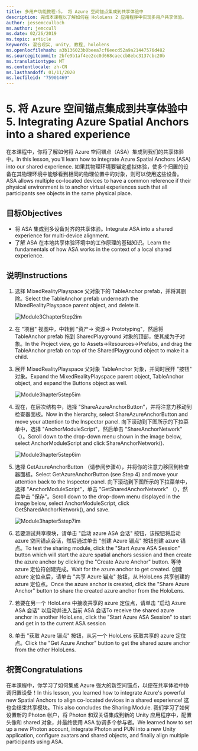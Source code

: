 ```yaml
---
title: 多用户功能教程-5。 将 Azure 空间锚点集成到共享体验中
description: 完成本课程以了解如何在 HoloLens 2 应用程序中实现多用户共享体验。
author: jessemcculloch
ms.author: jemccull
ms.date: 02/26/2019
ms.topic: article
keywords: 混合现实, unity, 教程, hololens
ms.openlocfilehash: a3b136023b0beea7cf6eecd52a9a21447576d482
ms.sourcegitcommit: 2bfe9b1af4ee2cc0d668caeccb8ebc3137cbc20b
ms.translationtype: MT
ms.contentlocale: zh-CN
ms.lasthandoff: 01/11/2020
ms.locfileid: "75901469"
---
```

# <a name="5-integrating-azure-spatial-anchors-into-a-shared-experience"></a><span data-ttu-id="9057b-105">5. 将 Azure 空间锚点集成到共享体验中</span><span class="sxs-lookup"><span data-stu-id="9057b-105">5. Integrating Azure Spatial Anchors into a shared experience</span></span>

<span data-ttu-id="9057b-106">在本课程中，你将了解如何将 Azure 空间锚点（ASA）集成到我们的共享体验中。</span><span class="sxs-lookup"><span data-stu-id="9057b-106">In this lesson, you'll learn how to integrate Azure Spatial Anchors (ASA) into our shared experience.</span></span> <span data-ttu-id="9057b-107">如果其物理环境要锚定虚拟体验，使多个归置的设备在其物理环境中能够看到相同的物理位置中的对象，则可以使用这些设备。</span><span class="sxs-lookup"><span data-stu-id="9057b-107">ASA allows multiple co-located devices to have a common reference if their physical environment is to anchor virtual experiences such that all participants see objects in the same physical place.</span></span>

## <a name="objectives"></a><span data-ttu-id="9057b-108">目标</span><span class="sxs-lookup"><span data-stu-id="9057b-108">Objectives</span></span>

* <span data-ttu-id="9057b-109">将 ASA 集成到多设备对齐的共享体验。</span><span class="sxs-lookup"><span data-stu-id="9057b-109">Integrate ASA into a shared experience for multi-device alignment.</span></span>
* <span data-ttu-id="9057b-110">了解 ASA 在本地共享体验环境中的工作原理的基础知识。</span><span class="sxs-lookup"><span data-stu-id="9057b-110">Learn the fundamentals of how ASA works in the context of a local shared experience.</span></span>

## <a name="instructions"></a><span data-ttu-id="9057b-111">说明</span><span class="sxs-lookup"><span data-stu-id="9057b-111">Instructions</span></span>

1. <span data-ttu-id="9057b-112">选择 MixedRealityPlayspace 父对象下的 TableAnchor prefab，并将其删除。</span><span class="sxs-lookup"><span data-stu-id="9057b-112">Select the TableAnchor prefab underneath the MixedRealityPlayspace parent object, and delete it.</span></span>

    ![Module3Chapter5tep2im](images/module3chapter5step2im.PNG)

2. <span data-ttu-id="9057b-114">在 "项目" 视图中，中转到 "资产-> 资源-> Prototyping"，然后将 TableAnchor prefab 拖到 SharedPlayground 对象的顶部，使其成为子对象。</span><span class="sxs-lookup"><span data-stu-id="9057b-114">In the Project view, go to Assets->Resources->Prefabs, and drag the TableAnchor prefab on top of the SharedPlayground object to make it a child.</span></span>

3. <span data-ttu-id="9057b-115">展开 MixedRealityPlayspace 父对象 TableAnchor 对象，并同时展开 "按钮" 对象。</span><span class="sxs-lookup"><span data-stu-id="9057b-115">Expand the MixedRealityPlayspace parent object, TableAnchor object, and expand the Buttons object as well.</span></span>

    ![Module3hapter5step5im](images/module3chapter5step5im.PNG)

4. <span data-ttu-id="9057b-117">现在，在层次结构中，选择 "ShareAzureAnchorButton"，并将注意力移动到检查器面板。</span><span class="sxs-lookup"><span data-stu-id="9057b-117">Now in the hierarchy, select ShareAzureAnchorButton and move your attention to the Inspector panel.</span></span> <span data-ttu-id="9057b-118">向下滚动到下图所示的下拉菜单中，选择 "AnchorModuleScript"，然后单击 "ShareAnchorNetwork" （）。</span><span class="sxs-lookup"><span data-stu-id="9057b-118">Scroll down to the drop-down menu shown in the image below, select AnchorModuleScript and click ShareAnchorNetwork().</span></span>

    ![Module3hapter5step6im](images/module3chapter5step6im.PNG)

5. <span data-ttu-id="9057b-120">选择 GetAzureAnchorButton （请参阅步骤4），并将你的注意力移回到检查器面板。</span><span class="sxs-lookup"><span data-stu-id="9057b-120">Select GetAzureAnchorButton (see Step 4) and move your attention back to the Inspector panel.</span></span> <span data-ttu-id="9057b-121">向下滚动到下图所示的下拉菜单中，选择 "AnchorModuleScript"，单击 "GetSharedAnchorNetwork" （），然后单击 "保存"。</span><span class="sxs-lookup"><span data-stu-id="9057b-121">Scroll down to the drop-down menu displayed in the image below, select AnchorModuleScript, click GetSharedAnchorNetwork(), and save.</span></span>

    ![Module3hapter5step7im](images/module3chapter5step7im.PNG)

6. <span data-ttu-id="9057b-123">若要测试共享模块，请单击 "启动 azure ASA 会话" 按钮，该按钮将启动 azure 空间锚点会话，然后通过单击 "创建 Azure 锚点" 按钮创建 azure 锚点。</span><span class="sxs-lookup"><span data-stu-id="9057b-123">To test the sharing module, click the "Start Azure ASA Session" button which will start the azure spatial anchors session and then create the azure anchor by clicking the "Create Azure Anchor" button.</span></span> <span data-ttu-id="9057b-124">等待 azure 定位符创建完成。</span><span class="sxs-lookup"><span data-stu-id="9057b-124">Wait for the azure anchor to get created.</span></span> <span data-ttu-id="9057b-125">创建 azure 定位点后，请单击 "共享 Azure 锚点" 按钮，从 HoloLens 共享创建的 azure 定位点。</span><span class="sxs-lookup"><span data-stu-id="9057b-125">Once the azure anchor is created, click the "Share Azure Anchor" button to share the created azure anchor from the HoloLens.</span></span>

7. <span data-ttu-id="9057b-126">若要在另一个 HoloLens 中接收共享的 azure 定位点，请单击 "启动 Azure ASA 会话" 以启动并进入当前 ASA 会话</span><span class="sxs-lookup"><span data-stu-id="9057b-126">To receive the shared azure anchor in another HoloLens, click the "Start Azure ASA Session" to start and get in to the current ASA session</span></span>

8. <span data-ttu-id="9057b-127">单击 "获取 Azure 锚点" 按钮，从另一个 HoloLens 获取共享的 azure 定位点。</span><span class="sxs-lookup"><span data-stu-id="9057b-127">Click the "Get Azure Anchor" button to get the shared azure anchor from the other HoloLens.</span></span>

## <a name="congratulations"></a><span data-ttu-id="9057b-128">祝贺</span><span class="sxs-lookup"><span data-stu-id="9057b-128">Congratulations</span></span>

<span data-ttu-id="9057b-129">在本课程中，你学习了如何集成 Azure 强大的新空间锚点，以便在共享体验中协调归置设备！</span><span class="sxs-lookup"><span data-stu-id="9057b-129">In this lesson, you learned how to integrate Azure's powerful new Spatial Anchors to align co-located devices in a shared experience!</span></span> <span data-ttu-id="9057b-130">这也会结束共享模块。</span><span class="sxs-lookup"><span data-stu-id="9057b-130">This also concludes the Sharing Module.</span></span> <span data-ttu-id="9057b-131">我们学习了如何设置新的 Photon 帐户，将 Photon 和双关语集成到新的 Unity 应用程序中，配置头像和 shared 对象，并最终使用 ASA 协调多个参与者。</span><span class="sxs-lookup"><span data-stu-id="9057b-131">We learned how to set up a new Photon account, integrate Photon and PUN into a new Unity application, configure avatars and shared objects, and finally align multiple participants using ASA.</span></span>
